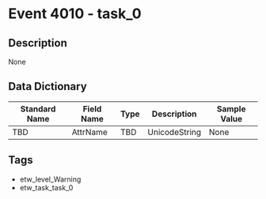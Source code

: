 # Event 4010 - task_0

## Description
None

## Data Dictionary
|Standard Name|Field Name|Type|Description|Sample Value|
|---|---|---|---|---|
|TBD|AttrName|TBD|UnicodeString|None|None|

## Tags
* etw_level_Warning
* etw_task_task_0